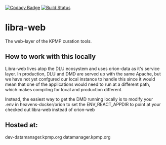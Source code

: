 [![Codacy Badge](https://api.codacy.com/project/badge/Grade/812f2e5d255f453e8021519d2a4c7056)](https://www.codacy.com/manual/rlreamy/libra-web?utm_source=github.com&amp;utm_medium=referral&amp;utm_content=KPMP/libra-web&amp;utm_campaign=Badge_Grade)
[![Build Status](https://travis-ci.org/KPMP/libra-web.svg?branch=develop)](https://travis-ci.org/KPMP/libra-web)

# libra-web
The web-layer of the KPMP curation tools. 

## How to work with this locally
Libra-web lives atop the DLU ecosystem and uses orion-data as it's service layer.
In production, DLU and DMD are served up with the same Apache, but we have not yet confgured our local instance to handle this since it would mean that one of the applications would need to run at a different path, which makes compiling for local and production different.

Instead, the easiest way to get the DMD running locally is to modify your .env in heavens-docker/orion to set the ENV_REACT_APPDIR to point at your checked out libra-web instead of orion-web

## Hosted at:
dev-datamanager.kpmp.org
datamanager.kpmp.org
